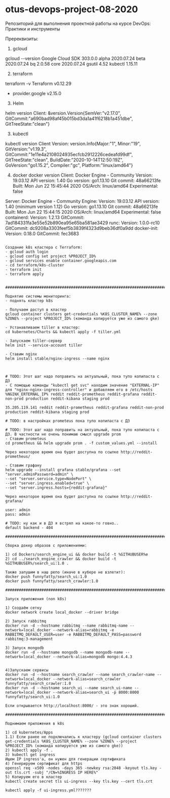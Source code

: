 # otus-devops-project-08-2020
Репозиторий для выполнения проектной работы на курсе DevOps: Практики и инструменты

Пререквизиты:

1) gcloud

gcloud --version
Google Cloud SDK 303.0.0
alpha 2020.07.24
beta 2020.07.24
bq 2.0.58
core 2020.07.24
gsutil 4.52
kubectl 1.15.11

2) terraform

terraform -v
Terraform v0.12.29
+ provider.google v2.15.0

3) Helm

helm version
Client: &version.Version{SemVer:"v2.17.0", GitCommit:"a690bad98af45b015bd3da1a41f6218b1a451dbe", GitTreeState:"clean"}

3) kubectl

kubectl version
Client Version: version.Info{Major:"1", Minor:"19", GitVersion:"v1.19.3", GitCommit:"1e11e4a2108024935ecfcb2912226cedeafd99df", GitTreeState:"clean", BuildDate:"2020-10-14T12:50:19Z", GoVersion:"go1.15.2", Compiler:"gc", Platform:"linux/amd64"}

4) docker
docker version
Client: Docker Engine - Community
 Version:           19.03.12
 API version:       1.40
 Go version:        go1.13.10
 Git commit:        48a66213fe
 Built:             Mon Jun 22 15:45:44 2020
 OS/Arch:           linux/amd64
 Experimental:      false

Server: Docker Engine - Community
 Engine:
  Version:          19.03.12
  API version:      1.40 (minimum version 1.12)
  Go version:       go1.13.10
  Git commit:       48a66213fe
  Built:            Mon Jun 22 15:44:15 2020
  OS/Arch:          linux/amd64
  Experimental:     false
 containerd:
  Version:          1.2.13
  GitCommit:        7ad184331fa3e55e52b890ea95e65ba581ae3429
 runc:
  Version:          1.0.0-rc10
  GitCommit:        dc9208a3303feef5b3839f4323d9beb36df0a9dd
 docker-init:
  Version:          0.18.0
  GitCommit:        fec3683

  ~~~~~~~~~~~~~~~~~~~~~~~~~~~~~~~~~~~~~~~~~~~~~~~~~~~~~~~~~~~~~~~~~~~~~~~~~~~~~~~~~~~~~

Создание k8s кластера с Terraform:
 - gcloud auth login
 - gcloud config set project %PROJECT_ID%
 - gcloud services enable container.googleapis.com
 - cd terraform/k8s-cluster
 - terraform init
 - terraform apply


################################################################################################

 Поднятие системы мониторинга:
 - поднять кластер k8s

 - Получаем доступ в кластер
gcloud container clusters get-credentials %K8S_CLUSTER_NAME% --zone %ZONE% --project %PROJECT_ID% (команда копируется уже из самого gke)

 - Устанавливаем tiller в кластер:
cd kubernetes/Charts && kubectl apply -f tiller.yml

 - Запускаем tiller-сервер
helm init --service-account tiller

 - Ставим nginx
helm install stable/nginx-ingress --name nginx



# TODO: Этот шаг надо поправить на актуальный, пока тупо копипаста с ДЗ
 - С помощью команды "kubectl get svc" находим значение "EXTERNAL-IP" для "nginx-nginx-ingress-controller" и добавляем его в /etc/hosts
%NGINX_ERTERNAL_IP% reddit reddit-prometheus reddit-grafana reddit-non-prod production reddit-kibana staging prod

35.205.119.141 reddit reddit-prometheus reddit-grafana reddit-non-prod production reddit-kibana staging prod

# TODO: в настройках prometeus пока тупо копипаста с ДЗ

# TODO: Этот шаг надо поправить на актуальный, пока тупо копипаста с ДЗ. В частности не очень понимаю смысл upgrade prom
 - Ставим prometeus
cd prometheus && helm upgrade prom . -f custom_values.yml --install

Через некоторое время она будет доступна по ссылке http://reddit-prometheus/

 - Ставим графану
helm upgrade --install grafana stable/grafana --set "server.adminPassword=admin" \
--set "server.service.type=NodePort" \
--set "server.ingress.enabled=true" \
--set "server.ingress.hosts={reddit-grafana}"

Через некоторое время она будет доступна по ссылке http://reddit-grafana/

user: admin
pass: admin

# TODO: ну как и в ДЗ я встрял на какое-то говно..
default backend - 404

################################################################################################

Сборка докер образов с приложениями:

1) cd Dockers/search_engine_ui && docker build -t %GITHUBUSER%e
2) cd ../search_engine_crawler && docker build -t %GITHUBUSER%/search_ui:1.0 .

Также запушим в наш репо (иначе в кубере не взлетит):
docker push funnyfatty/search_ui:1.0
docker push funnyfatty/search_crawler:1.0

################################################################################################

Запуск приложения (non k8s)

1) Создаём сетку
docker network create local_docker --driver bridge

2) Запуск rabbitmq
docker run -d --hostname rabbitmq --name rabbitmq-name --network=local_docker --network-alias=rabbitmq -e RABBITMQ_DEFAULT_USER=user -e RABBITMQ_DEFAULT_PASS=password rabbitmq:3-management

3) Запуск mongodb
docker run -d --hostname mongodb --name mongodb-name --network=local_docker --network-alias=mongodb mongo:4.4.3


4)Запускаем сервисы
docker run -d --hostname search_crawler --name search_crawler-name --network=local_docker --network-alias=search_crawler funnyfatty/search_crawler:1.0
docker run -d --hostname search_ui --name search_ui-name --network=local_docker --network-alias=search_ui -p 8000:8000 funnyfatty/search_ui:1.0

Если открывается http://localhost:8000/ - это знак хороший.

################################################################################################

Поднимаем приложения в k8s

1) cd kubernetes/Apps
1.1) Если ранее не подключались к кластеру (gcloud container clusters get-credentials %K8S_CLUSTER_NAME% --zone %ZONE% --project %PROJECT_ID% (команда копируется уже из самого gke))
2) kubectl apply -f .
3) kubectl get ingress
Ищем IP ingress'a, он нужен для генерации сертификата
4) Генерируем сертификат для https
openssl req -x509 -nodes -days 365 -newkey rsa:2048 -keyout tls.key -out tls.crt -subj "/CN=%INGRESS IP HERE%"
5) Копируем его в кластер
kubectl create secret tls ui-ingress --key tls.key --cert tls.crt

kubectl apply -f ui-ingress.yml???????